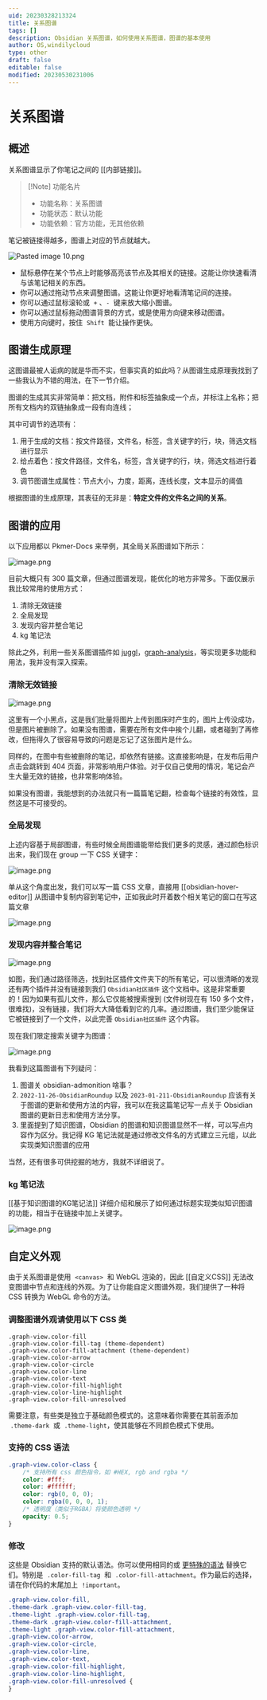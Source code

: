 ```yaml
---
uid: 20230328213324
title: 关系图谱
tags: []
description: Obsidian 关系图谱，如何使用关系图谱，图谱的基本使用
author: OS,windilycloud
type: other
draft: false
editable: false
modified: 20230530231006
---
```


# 关系图谱

## 概述

关系图谱显示了你笔记之间的 [[内部链接]]。

> [!Note] 功能名片
> - 功能名称：关系图谱
> - 功能状态：默认功能
> - 功能依赖：官方功能，无其他依赖

笔记被链接得越多，图谱上对应的节点就越大。

![Pasted image 10.png](https://cdn.pkmer.cn/images/bd58a9b1a784c104507f543f372be784_MD5.png!pkmer)

- 鼠标悬停在某个节点上时能够高亮该节点及其相关的链接。这能让你快速看清与该笔记相关的东西。
- 你可以通过拖动节点来调整图谱。这能让你更好地看清笔记间的连接。
- 你可以通过鼠标滚轮或  `+` 、`-`  键来放大缩小图谱。
- 你可以通过鼠标拖动图谱背景的方式，或是使用方向键来移动图谱。
- 使用方向键时，按住  `Shift`  能让操作更快。

## 图谱生成原理

这图谱最被人诟病的就是华而不实，但事实真的如此吗？从图谱生成原理我找到了一些我认为不错的用法，在下一节介绍。

图谱的生成其实非常简单：把文档，附件和标签抽象成一个点，并标注上名称；把所有文档内的双链抽象成一段有向连线；

其中可调节的选项有：

1. 用于生成的文档：按文件路径，文件名，标签，含关键字的行，块，筛选文档进行显示
2. 给点着色：按文件路径，文件名，标签，含关键字的行，块，筛选文档进行着色
3. 调节图谱生成属性：节点大小，力度，距离，连线长度，文本显示的阈值

根据图谱的生成原理，其表征的无非是：**特定文件的文件名之间的关系**。

## 图谱的应用

以下应用都以 Pkmer-Docs 来举例，其全局关系图谱如下所示：

![image.png](https://cdn.pkmer.cn/images/20230525104002.png!pkmer)

目前大概只有 300 篇文章，但通过图谱发现，能优化的地方非常多。下面仅展示我比较常用的使用方式：

1. 清除无效链接
2. 全局发现
3. 发现内容并整合笔记
4. kg 笔记法

除此之外，利用一些关系图谱插件如 [juggl](https://github.com/HEmile/juggl)，[graph-analysis](https://github.com/SkepticMystic/graph-analysis)，等实现更多功能和用法，我并没有深入探索。

### 清除无效链接

![image.png](https://cdn.pkmer.cn/images/20230525104720.png!pkmer)

这里有一个小黑点，这是我们批量将图片上传到图床时产生的，图片上传没成功，但是图片被删除了。如果没有图谱，需要在所有文件中挨个儿翻，或者碰到了再修改，但拖得久了很容易导致的问题是忘记了这张图片是什么。

同样的，在图中有些被删除的笔记，却依然有链接。这直接影响是，在发布后用户点击会跳转到 404 页面，非常影响用户体验。对于仅自己使用的情况，笔记会产生大量无效的链接，也非常影响体验。

如果没有图谱，我能想到的办法就只有一篇篇笔记翻，检查每个链接的有效性，显然这是不可接受的。

### 全局发现

上述内容基于局部图谱，有些时候全局图谱能带给我们更多的灵感，通过颜色标识出来，我们现在 group 一下 CSS 关键字：

![image.png](https://cdn.pkmer.cn/images/20230525112408.png!pkmer)

单从这个角度出发，我们可以写一篇 CSS 文章，直接用 [[obsidian-hover-editor]] 从图谱中复制内容到笔记中，正如我此时开着数个相关笔记的窗口在写这篇文章

![image.png](https://cdn.pkmer.cn/images/20230525114108.png!pkmer)

### 发现内容并整合笔记

![image.png](https://cdn.pkmer.cn/images/20230525105457.png!pkmer)

如图，我们通过路径筛选，找到社区插件文件夹下的所有笔记，可以很清晰的发现还有两个插件并没有链接到我们 `Obsidian社区插件` 这个文档中。这是非常重要的！因为如果有孤儿文件，那么它仅能被搜索搜到 (文件树现在有 150 多个文件，很难找)，没有链接，我们将大大降低看到它的几率。通过图谱，我们至少能保证它被链接到了一个文件，以此完善 `Obsidian社区插件` 这个内容。

现在我们限定搜索关键字为图谱：

![image.png](https://cdn.pkmer.cn/images/20230525110730.png!pkmer)

我看到这篇图谱有下列疑问：

1. 图谱关 obsidian-admonition 啥事？
2. `2022-11-26-ObsidianRoundup` 以及 `2023-01-211-ObsidianRoundup` 应该有关于图谱的更新和使用方法的内容，我可以在我这篇笔记写一点关于 Obsidian 图谱的更新日志和使用方法分享。
3. 里面提到了知识图谱，Obsidian 的图谱和知识图谱显然不一样，可以写点内容作为区分。我记得 KG 笔记法就是通过修改文件名的方式建立三元组，以此实现类知识图谱的应用

当然，还有很多可供挖掘的地方，我就不详细说了。

### kg 笔记法

[[基于知识图谱的KG笔记法]] 详细介绍和展示了如何通过标题实现类似知识图谱的功能，相当于在链接中加上关键字。

![image.png](https://cdn.pkmer.cn/images/d6637e5b661dc348d7d86a02abd070cd_MD5.png!pkmer)

## 自定义外观

由于关系图谱是使用  `<canvas>`  和 WebGL 渲染的，因此 [[自定义CSS]] 无法改变图谱中节点和连线的外观。为了让你能自定义图谱外观，我们提供了一种将 CSS 转换为 WebGL 命令的方法。

### 调整图谱外观请使用以下 CSS 类

```
.graph-view.color-fill
.graph-view.color-fill-tag (theme-dependent)
.graph-view.color-fill-attachment (theme-dependent)
.graph-view.color-arrow
.graph-view.color-circle
.graph-view.color-line
.graph-view.color-text
.graph-view.color-fill-highlight
.graph-view.color-line-highlight
.graph-view.color-fill-unresolved
```

需要注意，有些类是独立于基础颜色模式的。这意味着你需要在其前面添加  `.theme-dark`  或  `.theme-light`，使其能够在不同颜色模式下使用。

### 支持的 CSS 语法

```css
.graph-view.color-class {
    /* 支持所有 css 颜色指令，如 #HEX, rgb and rgba */
    color: #fff;
    color: #ffffff;
    color: rgb(0, 0, 0);
    color: rgba(0, 0, 0, 1);
    /* 透明度（类似于RGBA）将使颜色透明 */
    opacity: 0.5;
}
```

### 修改

这些是 Obsidian 支持的默认语法。你可以使用相同的或 [更特殊的语法](https://developer.mozilla.org/en-US/docs/Web/CSS/Specificity) 替换它们。特别是  `.color-fill-tag`  和  `.color-fill-attachment`。作为最后的选择，请在你代码的末尾加上  `!important`。

```css
.graph-view.color-fill,
.theme-dark .graph-view.color-fill-tag,
.theme-light .graph-view.color-fill-tag,
.theme-dark .graph-view.color-fill-attachment,
.theme-light .graph-view.color-fill-attachment,
.graph-view.color-arrow,
.graph-view.color-circle,
.graph-view.color-line,
.graph-view.color-text,
.graph-view.color-fill-highlight,
.graph-view.color-line-highlight,
.graph-view.color-fill-unresolved {
}
```